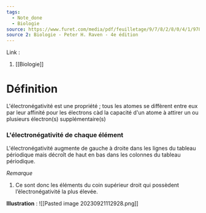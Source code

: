 ```yaml
---
tags:
  - Note_done
  - Biologie
source: https://www.furet.com/media/pdf/feuilletage/9/7/8/2/8/0/4/1/9782804184582.pdf
source 2: Biologie - Peter H. Raven - 4e édition
---
```


Link : 
1. [[Biologie]]

# Définition
L'électronégativité est une propriété ; tous les atomes se diffèrent entre eux par leur affinité pour les électrons càd la capacité d'un atome à attirer un ou plusieurs électron(s) supplémentaire(s)

### L'électronégativité de chaque élément
L'électronégativité augmente de gauche à droite dans les lignes du tableau périodique mais décroît de haut en bas dans les colonnes du tableau périodique.

_Remarque_
1. Ce sont donc les éléments du coin supérieur droit qui possèdent l’électronégativité la plus élevée.

**Illustration** :
![[Pasted image 20230921112928.png]]